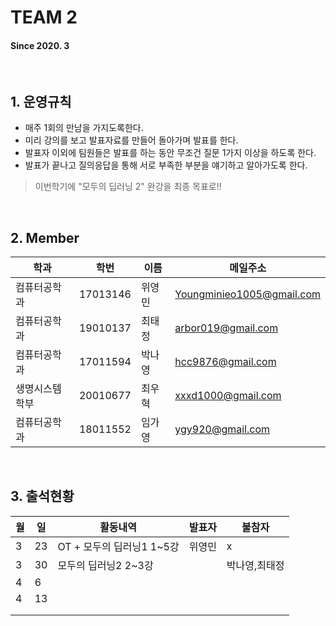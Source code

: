 # TEAM 2

#### Since 2020. 3

<br>

## 1. 운영규칙
 - 매주 1회의 만남을 가지도록한다.  
 - 미리 강의를 보고 발표자료를 만들어 돌아가며 발표를 한다.  
 - 발표자 이외에 팀원들은 발표를 하는 동안 무조건 질문 1가지 이상을 하도록 한다.  
 - 발표가 끝나고 질의응답을 통해 서로 부족한 부분을 얘기하고 알아가도록 한다. 
 
 > 이번학기에 "모두의 딥러닝 2" 완강을 최종 목표로!!


 
 <br>
 

## 2. Member 
| 학과           | 학번     | 이름   |  메일주소   |
| -------------- | -------- | ------ | --- |
| 컴퓨터공학과   | 17013146 | 위영민 |  Youngminieo1005@gmail.com   |
| 컴퓨터공학과   | 19010137 | 최태정 |  arbor019@gmail.com   |
| 컴퓨터공학과   | 17011594 | 박나영 |   hcc9876@gmail.com  |
| 생명시스템학부 | 20010677 | 최우혁 |   xxxd1000@gmail.com  |
| 컴퓨터공학과   | 18011552 | 임가영 | ygy920@gmail.com    |

<br>

## 3. 출석현황
| 월  | 일  | 활동내역 | 발표자 | 불참자 |
| --- | --- | ------ | ---- | --- |
| 3   | 23  | OT + 모두의 딥러닝1 1~5강 |  위영민 | x |
| 3   | 30  | 모두의 딥러닝2 2~3강 |   | 박나영,최태정 |
| 4   | 6   |               |  |     |
| 4   | 13  |               |  |     |
|     |     |               |  |     |
|     |     |               |  |     |
